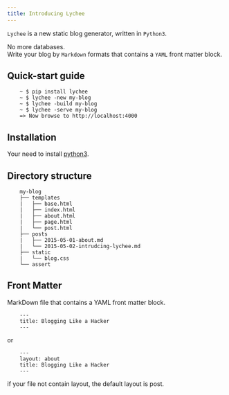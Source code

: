```yaml
---
title: Introducing Lychee
---
```

`Lychee` is a new static blog generator, written in `Python3`.    

No more databases.     
Write your blog by `Markdown` formats that contains a `YAML` front matter block.    


## Quick-start guide    


        ~ $ pip install lychee
        ~ $ lychee -new my-blog
        ~ $ lychee -build my-blog
        ~ $ lychee -serve my-blog
        => Now browse to http://localhost:4000

   
## Installation    
Your need to install [python3](https://www.python.org/).


## Directory structure    

        my-blog
        ├── templates
        |   ├── base.html
        |   ├── index.html
        |   ├── about.html
        |   ├── page.html
        |   └── post.html
        ├── posts
        |   ├── 2015-05-01-about.md
        |   └── 2015-05-02-intrudcing-lychee.md
        ├── static
        |   └── blog.css
        └── assert    


## Front Matter
MarkDown file that contains a YAML front matter block.    

        ---
        title: Blogging Like a Hacker
        ---
or    

        ---
        layout: about
        title: Blogging Like a Hacker
        ---

if your file not contain layout, the default layout is post.   